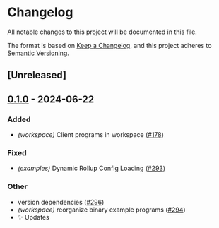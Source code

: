 # Changelog
All notable changes to this project will be documented in this file.

The format is based on [Keep a Changelog](https://keepachangelog.com/en/1.0.0/),
and this project adheres to [Semantic Versioning](https://semver.org/spec/v2.0.0.html).

## [Unreleased]

## [0.1.0](https://github.com/ethereum-optimism/kona/releases/tag/kona-client-v0.1.0) - 2024-06-22

### Added
- *(workspace)* Client programs in workspace ([#178](https://github.com/ethereum-optimism/kona/pull/178))

### Fixed
- *(examples)* Dynamic Rollup Config Loading ([#293](https://github.com/ethereum-optimism/kona/pull/293))

### Other
- version dependencies ([#296](https://github.com/ethereum-optimism/kona/pull/296))
- *(workspace)* reorganize binary example programs ([#294](https://github.com/ethereum-optimism/kona/pull/294))
- ✨ Updates
